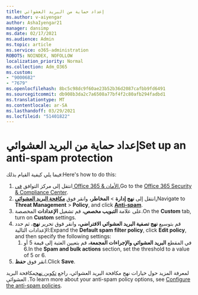```yaml
---
title: إعداد حماية من البريد العشوائي
ms.author: v-aiyengar
author: AshaIyengar21
manager: dansimp
ms.date: 02/17/2021
ms.audience: Admin
ms.topic: article
ms.service: o365-administration
ROBOTS: NOINDEX, NOFOLLOW
localization_priority: Normal
ms.collection: Adm_O365
ms.custom:
- "9000682"
- "7679"
ms.openlocfilehash: 8bc5c98dc9f60ae23b52b36d2087cafbb9fd6491
ms.sourcegitcommit: db908b3da2c7a6508a77bf4f2c80afb294fadbd1
ms.translationtype: MT
ms.contentlocale: ar-SA
ms.lasthandoff: 03/29/2021
ms.locfileid: "51401822"
---
```

# <a name="set-up-an-anti-spam-protection"></a><span data-ttu-id="705da-102">إعداد حماية من البريد العشوائي</span><span class="sxs-lookup"><span data-stu-id="705da-102">Set up an anti-spam protection</span></span>

<span data-ttu-id="705da-103">فيما يلي كيفية القيام بذلك:</span><span class="sxs-lookup"><span data-stu-id="705da-103">Here's how to do this:</span></span>

1. <span data-ttu-id="705da-104">انتقل إلى مركز التوافق [في Office 365 & الأمان.](https://go.microsoft.com/fwlink/p/?linkid=2077143)</span><span class="sxs-lookup"><span data-stu-id="705da-104">Go to the [Office 365 Security & Compliance Center](https://go.microsoft.com/fwlink/p/?linkid=2077143).</span></span>
1. <span data-ttu-id="705da-105">انتقل إلى **نهج إدارة**  >  **المخاطر،** وانقر فوق **[مكافحة البريد العشوائي.](https://go.microsoft.com/fwlink/p/?linkid=2077143)**</span><span class="sxs-lookup"><span data-stu-id="705da-105">Navigate to **Threat Management** > **Policy**, and click **[Anti-spam](https://go.microsoft.com/fwlink/p/?linkid=2077143)**.</span></span>
1. <span data-ttu-id="705da-106">على علامة **التبويب مخصص،** قم تشغيل **الإعدادات** المخصصة.</span><span class="sxs-lookup"><span data-stu-id="705da-106">On the **Custom** tab, turn on **Custom** settings.</span></span>
1. <span data-ttu-id="705da-107">قم بتوسيع **نهج تصفية البريد العشوائي الافتراضي،** وانقر فوق تحرير **نهج**، ثم حدد الإعدادات التالية:</span><span class="sxs-lookup"><span data-stu-id="705da-107">Expand the **Default spam filter policy**,  click **Edit policy**, and then specify the following settings:</span></span>
    1. <span data-ttu-id="705da-108">في المقطع **البريد العشوائي والإجراءات المجمعة،** قم بتعيين العتبة إلى قيمة 5 أو 6.</span><span class="sxs-lookup"><span data-stu-id="705da-108">In the **Spam and bulk actions** section, set the threshold to a value of 5 or 6.</span></span>
1. <span data-ttu-id="705da-109">انقر فوق **حفظ**.</span><span class="sxs-lookup"><span data-stu-id="705da-109">Click **Save**.</span></span>

<span data-ttu-id="705da-110">لمعرفة المزيد حول خيارات نهج مكافحة البريد العشوائي، راجع [تكوين نهج](https://go.microsoft.com/fwlink/?linkid=2092051)مكافحة البريد العشوائي .</span><span class="sxs-lookup"><span data-stu-id="705da-110">To learn more about your anti-spam policy options, see [Configure the anti-spam policies](https://go.microsoft.com/fwlink/?linkid=2092051).</span></span>
